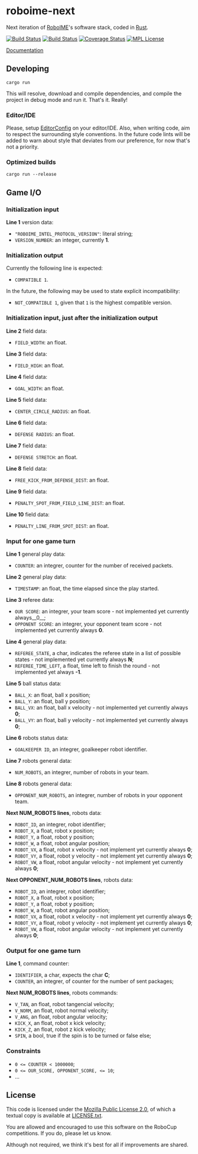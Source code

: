 roboime-next
============

Next iteration of [RoboIME][roboime]'s software stack, coded in [Rust][rust].

[![Build Status](https://travis-ci.org/roboime/roboime-next.svg?branch=master)](https://travis-ci.org/roboime/roboime-next)
[![Build Status](https://ci.appveyor.com/api/projects/status/ukyaep1cl4r4v3al?svg=true)](https://ci.appveyor.com/project/jansegre/roboime-next)
[![Coverage Status](https://coveralls.io/repos/github/roboime/roboime-next/badge.svg?branch=master)](https://coveralls.io/github/roboime/roboime-next?branch=master)
[![MPL License](https://img.shields.io/badge/license-MPL--2.0-blue.svg)][mpl2]

[Documentation][docs]

Developing
----------

    cargo run

This will resolve, download and compile dependencies, and compile the project in debug mode and run it. That's it. Really!

### Editor/IDE

Please, setup [EditorConfig](http://editorconfig.org/) on your editor/IDE. Also, when writing code, aim to respect the surrounding style
conventions.  In the future code lints will be added to warn about style that deviates from our preference, for now that's not a priority.

### Optimized builds

    cargo run --release

Game I/O
--------

### Initialization input

__Line 1__ version data:

- `"ROBOIME_INTEL_PROTOCOL_VERSION"`: literal string;
- `VERSION_NUMBER`: an integer, currently __1__.

### Initialization output

Currently the following line is expected:

- `COMPATIBLE 1`.

In the future, the following may be used to state explicit incompatibility:

- `NOT_COMPATIBLE 1`, given that `1` is the highest compatible version.

### Initialization input, just after the initialization output

__Line 2__ field data:

- `FIELD_WIDTH`: an float.

__Line 3__ field data:

- `FIELD_HIGH`: an float.

__Line 4__ field data:

- `GOAL_WIDTH`: an float.

__Line 5__ field data:

- `CENTER_CIRCLE_RADIUS`: an float.

__Line 6__ field data:

- `DEFENSE RADIUS`: an float.

__Line 7__ field data:

- `DEFENSE STRETCH`: an float.

__Line 8__ field data:

- `FREE_KICK_FROM_DEFENSE_DIST`: an float.

__Line 9__ field data:

- `PENALTY_SPOT_FROM_FIELD_LINE_DIST`: an float.

__Line 10__ field data:

- `PENALTY_LINE_FROM_SPOT_DIST`: an float.

### Input for one game turn

__Line 1__  general play data:

- `COUNTER`: an integrer, counter for the number of received packets.

__Line 2__ general play data:

- `TIMESTAMP`: an float, the time elapsed since the play started.

__Line 3__ referee data:

- `OUR SCORE`: an integrer, your team score - not implemented yet currently always__0__;
- `OPPONENT SCORE`: an integrer, your opponent team score - not implemented yet currently always __0__.

__Line 4__ general play data:
- `REFEREE_STATE`, a char, indicates the referee state in a list of possible states - not implemented yet currently always __N__;
- `REFEREE_TIME_LEFT`, a float, time left to finish the round - not implemented yet always __-1__.

__Line 5__ ball status data:

- `BALL_X`: an float, ball x position;
- `BALL_Y`: an float, ball y position;
- `BALL_VX`: an float, ball x velocity - not implemented yet currently always __0__;
- `BALL_VY`: an float, ball y velocity - not implemented yet currently always __0__;

__Line 6__ robots status data:

- `GOALKEEPER ID`, an integrer, goalkeeper robot identifier.

__Line 7__ robots general data:

- `NUM_ROBOTS`, an integrer, number of robots in your team.

__Line 8__ robots general data:

- `OPPONENT_NUM_ROBOTS`, an integrer, number of robots in your opponent team.

__Next NUM_ROBOTS lines__, robots data:

- `ROBOT_ID`, an integrer, robot identifier;
- `ROBOT_X`, a float, robot x position;
- `ROBOT_Y`, a float, robot y position;
- `ROBOT_W`, a float, robot angular position;
- `ROBOT_VX`, a float, robot x velocity - not implement yet currently always __0__;
- `ROBOT_VY`, a float, robot y velocity - not implement yet currently always __0__;
- `ROBOT_VW`, a float, robot angular velocity - not implement yet currently always __0__;

__Next OPPONENT_NUM_ROBOTS lines__, robots data:

- `ROBOT_ID`, an integrer, robot identifier;
- `ROBOT_X`, a float, robot x position;
- `ROBOT_Y`, a float, robot y position;
- `ROBOT_W`, a float, robot angular position;
- `ROBOT_VX`, a float, robot x velocity - not implement yet currently always __0__;
- `ROBOT_VY`, a float, robot y velocity - not implement yet currently always __0__;
- `ROBOT_VW`, a float, robot angular velocity - not implement yet currently always __0__;

### Output for one game turn

__Line 1__, command counter:

- `IDENTIFIER`, a char, expects the char __C__;
- `COUNTER`, an integrer, of counter for the number of sent packages;

__Next NUM_ROBOTS lines__, robots commands:

- `V_TAN`, an float, robot tangencial velocity;
- `V_NORM`, an float, robot normal velocity;
- `V_ANG`, an float, robot angular velocity;
- `KICK_X`, an float, robot x kick velocity;
- `KICK_Z`, an float, robot z kick velocity;
- `SPIN`, a bool, true if the spin is to be turned or false else;

### Constraints

- `0 <= COUNTER < 1000000`;
- `0 <= OUR_SCORE, OPPONENT_SCORE, <= 10`;
- ...

License
-------

This code is licensed under the [Mozilla Public License 2.0][mpl2], of which a textual copy is available at [LICENSE.txt](LICENSE.txt).

You are allowed and encouraged to use this software on the RoboCup competitions.  If you do, please let us know.

Although not required, we think it's best for all if improvements are shared.

[roboime]: http://www.roboime.com/
[rust]: https://www.rust-lang.org/
[mpl2]: https://www.mozilla.org/MPL/2.0/
[docs]: http://www.roboime.com/roboime-next/
